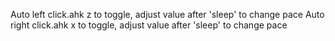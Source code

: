 Auto left click.ahk z to toggle, adjust value after 'sleep' to change pace
Auto right click.ahk x to toggle, adjust value after 'sleep' to change pace
